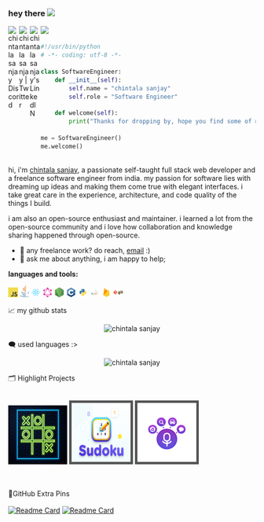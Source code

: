 ### hey there <img src="https://media.giphy.com/media/hvRJCLFzcasrR4ia7z/giphy.gif" width="25px">
<a href="https://discord.gg/KqpJf5Ud">
  <img align="left" alt="chintala sanjay Discord" width="22px" src="https://raw.githubusercontent.com/peterthehan/peterthehan/master/assets/discord.svg" />
</a>
<a href="https://twitter.com/sanjay58264232">
  <img align="left" alt="chintala sanjay | Twitter" width="22px" src="https://raw.githubusercontent.com/peterthehan/peterthehan/master/assets/twitter.svg" />
</a>
<a href="https://www.linkedin.com/in/sanjay-chintala-7437681b9/">
  <img align="left" alt="chintala sanjay's LinkedIN" width="22px" src="https://raw.githubusercontent.com/peterthehan/peterthehan/master/assets/linkedin.svg" />
</a>

![](https://visitor-badge.glitch.me/badge?page_id=chsanjay920.chsanjay920)

```python
#!/usr/bin/python
# -*- coding: utf-8 -*-

class SoftwareEngineer:
    def __init__(self):
        self.name = "chintala sanjay"
        self.role = "Software Engineer"

    def welcome(self):
        print("Thanks for dropping by, hope you find some of my work interesting.")
        
me = SoftwareEngineer()
me.welcome()
```

<br />
hi, i'm <a href="https://chintala-sanjay.vercel.app/">chintala sanjay</a>, a passionate self-taught full stack web developer and a freelance software engineer from india. my passion for software lies with dreaming up ideas and making them come true with elegant interfaces. i take great care in the experience, architecture, and code quality of the things I build.

i am also an open-source enthusiast and maintainer. i learned a lot from the open-source community and i love how collaboration and knowledge sharing happened through open-source.


  
- 💼 any freelance work? do reach, [email](mailto:chsanjay920@gmail.com) :)
- 💬 ask me about anything, i am happy to help;

**languages and tools:**  

<code><img height="20" src="https://raw.githubusercontent.com/github/explore/80688e429a7d4ef2fca1e82350fe8e3517d3494d/topics/javascript/javascript.png"></code>
<code><img height="25" src="https://raw.githubusercontent.com/gilbarbara/logos/f4c8e8b933aa80ce83b6d6d387e016bf4cb4e376/logos/java.svg"></code>
<code><img height="20" src="https://raw.githubusercontent.com/github/explore/80688e429a7d4ef2fca1e82350fe8e3517d3494d/topics/react/react.png"></code>
<code><img height="20" src="https://raw.githubusercontent.com/github/explore/5c058a388828bb5fde0bcafd4bc867b5bb3f26f3/topics/graphql/graphql.png"></code>
<code><img height="20" src="https://raw.githubusercontent.com/github/explore/80688e429a7d4ef2fca1e82350fe8e3517d3494d/topics/nodejs/nodejs.png"></code>
<code><img height="20" src="https://raw.githubusercontent.com/github/explore/80688e429a7d4ef2fca1e82350fe8e3517d3494d/topics/cpp/cpp.png"></code>
<code><img height="20" src="https://raw.githubusercontent.com/github/explore/80688e429a7d4ef2fca1e82350fe8e3517d3494d/topics/python/python.png"></code>
<code><img height="20" src="https://raw.githubusercontent.com/github/explore/80688e429a7d4ef2fca1e82350fe8e3517d3494d/topics/mysql/mysql.png"></code>
<code><img height="20" src="https://raw.githubusercontent.com/github/explore/80688e429a7d4ef2fca1e82350fe8e3517d3494d/topics/firebase/firebase.png"></code>
<code><img height="20" src="https://raw.githubusercontent.com/github/explore/80688e429a7d4ef2fca1e82350fe8e3517d3494d/topics/git/git.png"></code>


📈 my github stats

<p align="center"> <img src="https://github-readme-stats.vercel.app/api?username=chsanjay920&show_icons=true&theme=ocean_dark" alt="chintala sanjay" />
  

 🗨 used languages :>
  <p align="center"> <img src="https://github-readme-stats.vercel.app/api/top-langs/?username=chsanjay920&layout=compact&theme=ocean_dark" alt="chintala sanjay" />
 

 🗂️ Highlight Projects
    

<br>
<kbd><a href="https://tic-tac-toe-by-sanjay.vercel.app/"><img height="120" width="120" src="https://raw.githubusercontent.com/chsanjay920/Hosted-images/main/images/tic-tak-toe.jpg"></a></kbd>    
<kbd><a href="https://sudoku-solver-by-sanjay.vercel.app/"><img height="120" width="120" style=" border: 5px solid #555; " src="https://raw.githubusercontent.com/chsanjay920/Hosted-images/main/images/sudokusolver.png"></a></kbd>
<kbd><a href="https://voice-assistant-main-java-script.vercel.app/"><img height="120" width="120" style=" border: 5px solid #555; " src="https://raw.githubusercontent.com/chsanjay920/Hosted-images/main/images/voice.png"></a></kbd>
    
    
    
 </br></br>
 👾GitHub Extra Pins
    <br><br/>
  [![Readme Card](https://github-readme-stats.vercel.app/api/pin/?username=chsanjay920&repo=Voice-Assistant-main-javaScript)](https://voice-assistant-main-java-script.vercel.app/)   [![Readme Card](https://github-readme-stats.vercel.app/api/pin/?username=chsanjay920&repo=sudoku-solver)](https://voice-assistant-main-java-script.vercel.app/)

